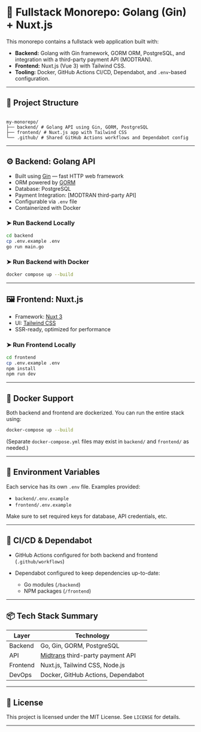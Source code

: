# 🧰 Fullstack Monorepo: Golang (Gin) + Nuxt.js

This monorepo contains a fullstack web application built with:

- **Backend:** Golang with Gin framework, GORM ORM, PostgreSQL, and integration with a third-party payment API (MODTRAN).
- **Frontend:** Nuxt.js (Vue 3) with Tailwind CSS.
- **Tooling:** Docker, GitHub Actions CI/CD, Dependabot, and `.env`-based configuration.

---

## 📂 Project Structure

```

my-monorepo/
├── backend/ # Golang API using Gin, GORM, PostgreSQL
├── frontend/ # Nuxt.js app with Tailwind CSS
└── .github/ # Shared GitHub Actions workflows and Dependabot config

```

---

## ⚙️ Backend: Golang API

- Built using [Gin](https://github.com/gin-gonic/gin) — fast HTTP web framework
- ORM powered by [GORM](https://gorm.io/)
- Database: PostgreSQL
- Payment Integration: [MODTRAN third-party API]
- Configurable via `.env` file
- Containerized with Docker

### ➤ Run Backend Locally

```bash
cd backend
cp .env.example .env
go run main.go
```

### ➤ Run Backend with Docker

```bash
docker compose up --build
```

---

## 🖼️ Frontend: Nuxt.js

- Framework: [Nuxt 3](https://nuxt.com/)
- UI: [Tailwind CSS](https://tailwindcss.com/)
- SSR-ready, optimized for performance

### ➤ Run Frontend Locally

```bash
cd frontend
cp .env.example .env
npm install
npm run dev
```

---

## 🐳 Docker Support

Both backend and frontend are dockerized. You can run the entire stack using:

```bash
docker-compose up --build
```

(Separate `docker-compose.yml` files may exist in `backend/` and `frontend/` as needed.)

---

## 🔐 Environment Variables

Each service has its own `.env` file. Examples provided:

- `backend/.env.example`
- `frontend/.env.example`

Make sure to set required keys for database, API credentials, etc.

---

## 🔄 CI/CD & Dependabot

- GitHub Actions configured for both backend and frontend (`.github/workflows`)
- Dependabot configured to keep dependencies up-to-date:

  - Go modules (`/backend`)
  - NPM packages (`/frontend`)

---

## 📦 Tech Stack Summary

| Layer    | Technology                                                     |
| -------- | -------------------------------------------------------------- |
| Backend  | Go, Gin, GORM, PostgreSQL                                      |
| API      | [Midtrans](https://docs.midtrans.com/) third-party payment API |
| Frontend | Nuxt.js, Tailwind CSS, Node.js                                 |
| DevOps   | Docker, GitHub Actions, Dependabot                             |

---

## 📝 License

This project is licensed under the MIT License. See `LICENSE` for details.

---
